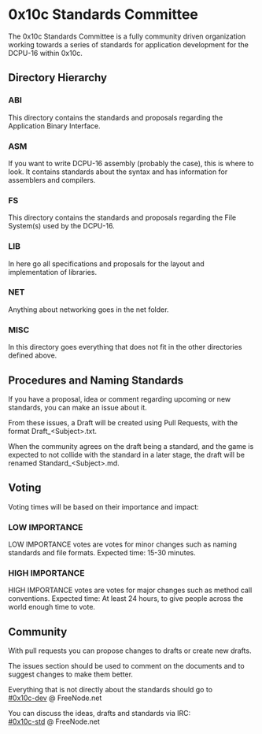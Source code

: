 # 0x10c Standards Committee #

The 0x10c Standards Committee is a fully community driven organization working towards a series of standards for application development for the DCPU-16 within 0x10c.

## Directory Hierarchy ##

### ABI ###
This directory contains the standards and proposals regarding the Application Binary Interface.

### ASM ###
If you want to write DCPU-16 assembly (probably the case), this is where to look. It contains standards about the syntax and has information for assemblers and compilers.

### FS ###
This directory contains the standards and proposals regarding the File System(s) used by the DCPU-16.

### LIB ###
In here go all specifications and proposals for the layout and implementation of libraries.

### NET ###
Anything about networking goes in the net folder.

### MISC ###
In this directory goes everything that does not fit in the other directories defined above.


## Procedures and Naming Standards ##

If you have a proposal, idea or comment regarding upcoming or new standards, you can make an issue about it.

From these issues, a Draft will be created using Pull Requests, with the format Draft\_\<Subject\>.txt.

When the community agrees on the draft being a standard, and the game is expected to not collide with the standard in a later stage, the draft will be renamed Standard_\<Subject\>.md.


## Voting ##

Voting times will be based on their importance and impact:

### LOW IMPORTANCE ###
LOW IMPORTANCE votes are votes for minor changes such as naming standards and file formats. Expected time: 15-30 minutes.

### HIGH IMPORTANCE ###
HIGH IMPORTANCE votes are votes for major changes such as method call conventions. Expected time: At least 24 hours, to give people across the world enough time to vote.


## Community ##

With pull requests you can propose changes to drafts or create new drafts.

The issues section should be used to comment on the documents and to suggest changes to make them better.

Everything that is not directly about the standards should go to  
[#0x10c-dev](irc://irc.freenode.net/#0x10c-dev) @ FreeNode.net

You can discuss the ideas, drafts and standards via IRC:  
[#0x10c-std](irc://irc.freenode.net/#0x10c-std) @ FreeNode.net
